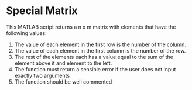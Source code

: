 # Special Matrix
This MATLAB script returns a n x m matrix with elements that have the following values:
1. The value of each element in the first row is the number of the column.
2. The value of each element in the first column is the number of the row.
3. The rest of the elements each has a value equal to the sum of the element above it and element to the left.
4. The function must return a sensible error if the user does not input exactly two arguments
5. The function should be well commented
